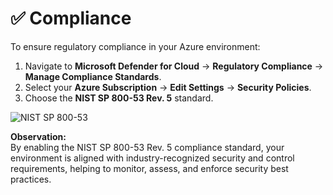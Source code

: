# ✅ Compliance

To ensure regulatory compliance in your Azure environment:

1. Navigate to **Microsoft Defender for Cloud** → **Regulatory Compliance** → **Manage Compliance Standards**.
2. Select your **Azure Subscription** → **Edit Settings** → **Security Policies**.
3. Choose the **NIST SP 800-53 Rev. 5** standard.

![NIST SP 800-53](https://github.com/AliChoukatli/Azure-Honeynet-SOC-Lab/blob/main/Screenshots/NIST%20SP%20800-53.png)

**Observation:**  
By enabling the NIST SP 800-53 Rev. 5 compliance standard, your environment is aligned with industry-recognized security and control requirements, helping to monitor, assess, and enforce security best practices.

